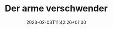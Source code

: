 ---
title: "Der arme verschwender"
date: 2023-02-03T11:42:26+01:00
imdb: "https://www.imdb.com/title/tt0413711/"
weight: 11
---